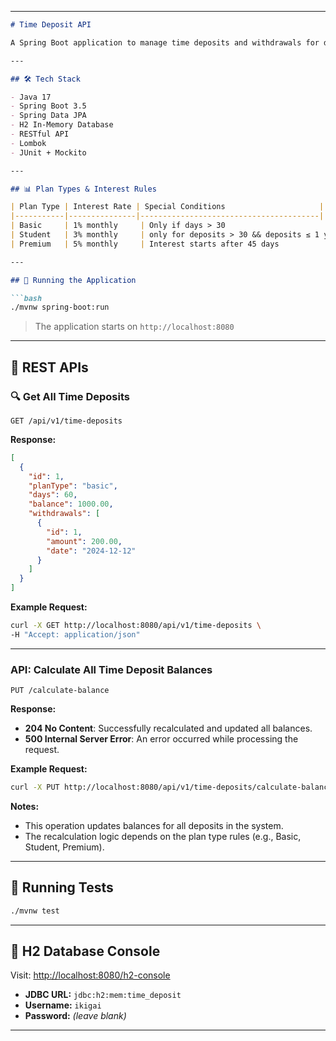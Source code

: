 
---

````markdown
# Time Deposit API

A Spring Boot application to manage time deposits and withdrawals for different plan types: **Basic**, **Student**, and **Premium**. Each plan applies a different interest rate and logic.

---

## 🛠 Tech Stack

- Java 17  
- Spring Boot 3.5  
- Spring Data JPA  
- H2 In-Memory Database  
- RESTful API  
- Lombok  
- JUnit + Mockito  

---

## 📊 Plan Types & Interest Rules

| Plan Type | Interest Rate | Special Conditions                     |
|-----------|---------------|----------------------------------------|
| Basic     | 1% monthly     | Only if days > 30                      |
| Student   | 3% monthly     | only for deposits > 30 && deposits ≤ 1 year    |
| Premium   | 5% monthly     | Interest starts after 45 days          |

---

## 🚀 Running the Application

```bash
./mvnw spring-boot:run
````

> The application starts on `http://localhost:8080`

---

## 🔗 REST APIs

### 🔍 Get All Time Deposits

```
GET /api/v1/time-deposits
```

**Response:**

```json
[
  {
    "id": 1,
    "planType": "basic",
    "days": 60,
    "balance": 1000.00,
    "withdrawals": [
      {
        "id": 1,
        "amount": 200.00,
        "date": "2024-12-12"
      }
    ]
  }
]
```
**Example Request:**

```bash
curl -X GET http://localhost:8080/api/v1/time-deposits \
-H "Accept: application/json"
```
---


### API: Calculate All Time Deposit Balances

`PUT /calculate-balance`

**Response:**

* **204 No Content**: Successfully recalculated and updated all balances.
* **500 Internal Server Error**: An error occurred while processing the request.

**Example Request:**

```bash
curl -X PUT http://localhost:8080/api/v1/time-deposits/calculate-balance
```

**Notes:**

* This operation updates balances for all deposits in the system.
* The recalculation logic depends on the plan type rules (e.g., Basic, Student, Premium).

---



## 🧪 Running Tests

```bash
./mvnw test
```

---

## 📁 H2 Database Console

Visit: [http://localhost:8080/h2-console](http://localhost:8080/h2-console)

* **JDBC URL:** `jdbc:h2:mem:time_deposit`
* **Username:** `ikigai`
* **Password:** *(leave blank)*

---

